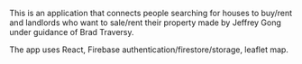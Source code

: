 This is an application that connects people searching for houses to buy/rent and landlords who want to sale/rent their property made by Jeffrey Gong under guidance of Brad Traversy.

The app uses React, Firebase authentication/firestore/storage, leaflet map. 
